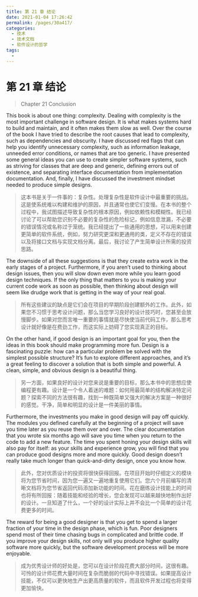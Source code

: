 ```yaml
---
title: 第 21 章 结论
date: 2021-01-04 17:26:42
permalink: /pages/30a417/
categories:
  - 技术
  - 技术文档
  - 软件设计的哲学
tags:
  - 
---
```

# 第 21 章 结论

> Chapter 21 Conclusion

This book is about one thing: complexity. Dealing with complexity is the most important challenge in software design. It is what makes systems hard to build and maintain, and it often makes them slow as well. Over the course of the book I have tried to describe the root causes that lead to complexity, such as dependencies and obscurity. I have discussed red flags that can help you identify unnecessary complexity, such as information leakage, unneeded error conditions, or names that are too generic. I have presented some general ideas you can use to create simpler software systems, such as striving for classes that are deep and generic, defining errors out of existence, and separating interface documentation from implementation documentation. And, finally, I have discussed the investment mindset needed to produce simple designs.

> 这本书是关于一件事的：复杂性。处理复杂性是软件设计中最重要的挑战。这是使系统难以构建和维护的原因，并且通常也使它们变慢。在本书的整个过程中，我试图描述导致复杂性的根本原因，例如依赖性和模糊性。我已经讨论了可以帮助您识别不必要的复杂性的危险标记，例如信息泄漏，不必要的错误情况或名称过于笼统。我已经提出了一些通用的思想，可以用来创建更简单的软件系统，例如，努力研究更深和更通用的类，定义不存在的错误以及将接口文档与实现文档分离。最后，我讨论了产生简单设计所需的投资思路。

The downside of all these suggestions is that they create extra work in the early stages of a project. Furthermore, if you aren’t used to thinking about design issues, then you will slow down even more while you learn good design techniques. If the only thing that matters to you is making your current code work as soon as possible, then thinking about design will seem like drudge work that is getting in the way of your real goal.

> 所有这些建议的缺点是它们会在项目的早期阶段创建额外的工作。此外，如果您不习惯于思考设计问题，那么当您学习良好的设计技巧时，您甚至会放慢脚步。如果对您而言唯一重要的事情就是尽快使当前代码工作，那么思考设计就好像是在费劲工作，而这实际上妨碍了您实现真正的目标。

On the other hand, if good design is an important goal for you, then the ideas in this book should make programming more fun. Design is a fascinating puzzle: how can a particular problem be solved with the simplest possible structure? It’s fun to explore different approaches, and it’s a great feeling to discover a solution that is both simple and powerful. A clean, simple, and obvious design is a beautiful thing.

> 另一方面，如果良好的设计对您来说是重要的目标，那么本书中的思想应使编程更有趣。设计是一个令人着迷的难题：如何用最简单的结构解决特定问题？探索不同的方法很有趣，找到一种既简单又强大的解决方案是一种很好的感觉。干净，简单和明显的设计是一件美丽的事情。

Furthermore, the investments you make in good design will pay off quickly. The modules you defined carefully at the beginning of a project will save you time later as you reuse them over and over. The clear documentation that you wrote six months ago will save you time when you return to the code to add a new feature. The time you spent honing your design skills will also pay for itself: as your skills and experience grow, you will find that you can produce good designs more and more quickly. Good design doesn’t really take much longer than quick-and-dirty design, once you know how.

> 此外，您对优质设计的投资将很快获得回报。在项目开始时仔细定义的模块将为您节省时间，因为您一遍又一遍地重复使用它们。您六个月前编写的清晰文档将为您节省返回代码添加新功能的时间。花在磨练设计技能上的时间也将有所回报：随着技能和经验的增长，您会发现可以越来越快地制作出好的设计。一旦知道了什么，一个好的设计实际上并不会比一个简单的设计花费更多的时间。

The reward for being a good designer is that you get to spend a larger fraction of your time in the design phase, which is fun. Poor designers spend most of their time chasing bugs in complicated and brittle code. If you improve your design skills, not only will you produce higher quality software more quickly, but the software development process will be more enjoyable.

> 成为优秀设计师的好处是，您可以在设计阶段花费大部分时间，这很有趣。可怜的设计师花费大量时间在复杂而脆弱的代码中寻找错误。如果提高设计技能，不仅可以更快地生产出更高质量的软件，而且软件开发过程也将变得更加愉快。
